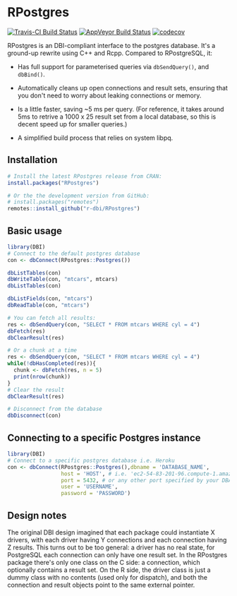 # RPostgres

[![Travis-CI Build Status](https://travis-ci.org/r-dbi/RPostgres.png?branch=master)](https://travis-ci.org/r-dbi/RPostgres) [![AppVeyor Build Status](https://ci.appveyor.com/api/projects/status/github/r-dbi/RPostgres?branch=master&svg=true)](https://ci.appveyor.com/project/r-dbi/RPostgres) [![codecov](https://codecov.io/gh/r-dbi/RPostgres/branch/master/graph/badge.svg)](https://codecov.io/gh/r-dbi/RPostgres)

RPostgres is an DBI-compliant interface to the postgres database. It's a ground-up rewrite using C++ and Rcpp. Compared to RPostgreSQL, it:

* Has full support for parameterised queries via `dbSendQuery()`, and `dbBind()`.

* Automatically cleans up open connections and result sets, ensuring that you
  don't need to worry about leaking connections or memory.

* Is a little faster, saving ~5 ms per query. (For reference, it takes around 5ms
  to retrive a 1000 x 25 result set from a local database, so this is 
  decent speed up for smaller queries.)

* A simplified build process that relies on system libpq.

## Installation
```R
# Install the latest RPostgres release from CRAN:
install.packages("RPostgres")

# Or the the development version from GitHub:
# install.packages("remotes")
remotes::install_github("r-dbi/RPostgres")
```

## Basic usage

```R
library(DBI)
# Connect to the default postgres database
con <- dbConnect(RPostgres::Postgres())

dbListTables(con)
dbWriteTable(con, "mtcars", mtcars)
dbListTables(con)

dbListFields(con, "mtcars")
dbReadTable(con, "mtcars")

# You can fetch all results:
res <- dbSendQuery(con, "SELECT * FROM mtcars WHERE cyl = 4")
dbFetch(res)
dbClearResult(res)

# Or a chunk at a time
res <- dbSendQuery(con, "SELECT * FROM mtcars WHERE cyl = 4")
while(!dbHasCompleted(res)){
  chunk <- dbFetch(res, n = 5)
  print(nrow(chunk))
}
# Clear the result
dbClearResult(res)

# Disconnect from the database
dbDisconnect(con)
```
## Connecting to a specific Postgres instance

```R
library(DBI)
# Connect to a specific postgres database i.e. Heroku
con <- dbConnect(RPostgres::Postgres(),dbname = 'DATABASE_NAME', 
                 host = 'HOST', # i.e. 'ec2-54-83-201-96.compute-1.amazonaws.com'
                 port = 5432, # or any other port specified by your DBA
                 user = 'USERNAME',
                 password = 'PASSWORD')

```

## Design notes

The original DBI design imagined that each package could instantiate X drivers, with each driver having Y connections and each connection having Z results. This turns out to be too general: a driver has no real state, for PostgreSQL each connection can only have one result set. In the RPostgres package there's only one class on the C side: a connection, which optionally contains a result set. On the R side, the driver class is just a dummy class with no contents (used only for dispatch), and both the connection and result objects point to the same external pointer.
